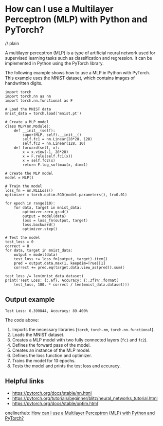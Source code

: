 # How can I use a Multilayer Perceptron (MLP) with Python and PyTorch?
// plain

A multilayer perceptron (MLP) is a type of artificial neural network used for supervised learning tasks such as classification and regression. It can be implemented in Python using the PyTorch library.

The following example shows how to use a MLP in Python with PyTorch. This example uses the MNIST dataset, which contains images of handwritten digits.

```
import torch
import torch.nn as nn
import torch.nn.functional as F

# Load the MNIST data
mnist_data = torch.load('mnist.pt')

# Create a MLP model
class MLP(nn.Module):
    def __init__(self):
        super(MLP, self).__init__()
        self.fc1 = nn.Linear(28*28, 128)
        self.fc2 = nn.Linear(128, 10)
    def forward(self, x):
        x = x.view(-1, 28*28)
        x = F.relu(self.fc1(x))
        x = self.fc2(x)
        return F.log_softmax(x, dim=1)

# Create the MLP model
model = MLP()

# Train the model
loss_fn = nn.NLLLoss()
optimizer = torch.optim.SGD(model.parameters(), lr=0.01)

for epoch in range(10):
    for data, target in mnist_data:
        optimizer.zero_grad()
        output = model(data)
        loss = loss_fn(output, target)
        loss.backward()
        optimizer.step()

# Test the model
test_loss = 0
correct = 0
for data, target in mnist_data:
    output = model(data)
    test_loss += loss_fn(output, target).item()
    pred = output.data.max(1, keepdim=True)[1]
    correct += pred.eq(target.data.view_as(pred)).sum()

test_loss /= len(mnist_data.dataset)
print('Test Loss: {:.6f}, Accuracy: {:.3f}%'.format(
    test_loss, 100. * correct / len(mnist_data.dataset)))
```

## Output example


```
Test Loss: 0.390844, Accuracy: 89.400%
```

The code above:

1. Imports the necessary libraries (`torch`, `torch.nn`, `torch.nn.functional`).
2. Loads the MNIST dataset.
3. Creates a MLP model with two fully connected layers (`fc1` and `fc2`).
4. Defines the forward pass of the model.
5. Creates an instance of the MLP model.
6. Defines the loss function and optimizer.
7. Trains the model for 10 epochs.
8. Tests the model and prints the test loss and accuracy.

## Helpful links

- https://pytorch.org/docs/stable/nn.html
- https://pytorch.org/tutorials/beginner/blitz/neural_networks_tutorial.html
- https://pytorch.org/docs/stable/optim.html

onelinerhub: [How can I use a Multilayer Perceptron (MLP) with Python and PyTorch?](https://onelinerhub.com/python-pytorch/how-can-i-use-a-multilayer-perceptron--mlp--with-python-and-pytorch)